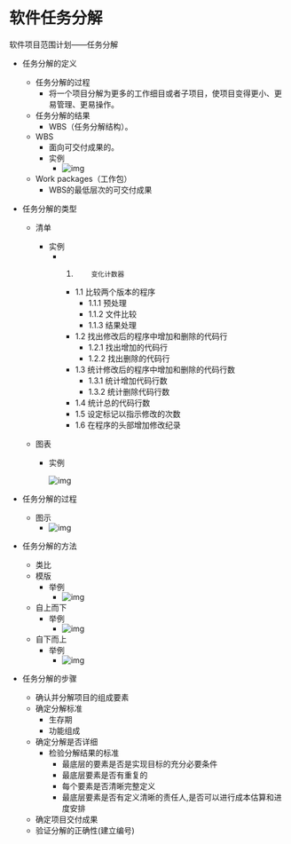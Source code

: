 # 软件任务分解

软件项目范围计划——任务分解

- 任务分解的定义

  - 任务分解的过程
    - 将一个项目分解为更多的工作细目或者子项目，使项目变得更小、更易管理、更易操作。
  - 任务分解的结果
    - WBS（任务分解结构）。
  - WBS
    - 面向可交付成果的。
    - 实例
      - ![img](https://img.mubu.com/document_image/3125f7e0-8168-486e-9f0d-866cf4499a39-4644403.jpg)
  - Work packages（工作包）
    - WBS的最低层次的可交付成果

- 任务分解的类型

  - 清单

    - 实例
      - 1.         变化计数器
        - 1.1          比较两个版本的程序
          - 1.1.1     预处理
          - 1.1.2     文件比较
          - 1.1.3     结果处理
        - 1.2          找出修改后的程序中增加和删除的代码行
          - 1.2.1     找出增加的代码行
          - 1.2.2     找出删除的代码行
        - 1.3          统计修改后的程序中增加和删除的代码行数
          - 1.3.1     统计增加代码行数
          - 1.3.2     统计删除代码行数
        - 1.4          统计总的代码行数
        - 1.5          设定标记以指示修改的次数
        - 1.6          在程序的头部增加修改纪录

  - 图表

    - 实例

      ![img](https://img.mubu.com/document_image/a907b479-938d-427f-9eeb-19220aeed718-4644403.jpg)

- 任务分解的过程

  - 图示
    - ![img](https://img.mubu.com/document_image/e3c03b4c-2ea4-402c-8852-7ad9792a553a-4644403.jpg)

- 任务分解的方法

  - 类比
  - 模版
    - 举例
      - ![img](https://img.mubu.com/document_image/1bd745a4-8ef3-4ba7-8da5-839fb1459f9c-4644403.jpg)
  - 自上而下
    - 举例
      - ![img](https://img.mubu.com/document_image/fb3ec11b-3b67-4031-86f9-2d697ea75d10-4644403.jpg)
  - 自下而上
    - 举例
      - ![img](https://img.mubu.com/document_image/69f55489-a5dd-4a30-bb8b-5c3d800c0c03-4644403.jpg)

- 任务分解的步骤

  - 确认并分解项目的组成要素
  - 确定分解标准
    - 生存期
    - 功能组成
  - 确定分解是否详细
    - 检验分解结果的标准
      - 最底层的要素是否是实现目标的充分必要条件
      - 最底层要素是否有重复的
      - 每个要素是否清晰完整定义
      - 最底层要素是否有定义清晰的责任人,是否可以进行成本估算和进度安排
  - 确定项目交付成果
  - 验证分解的正确性(建立编号)